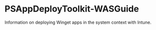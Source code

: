 # PSAppDeployToolkit-WASGuide
Information on deploying Winget apps in the system context with Intune.
